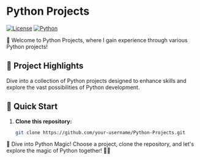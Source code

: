 # Python Projects

[![License](https://img.shields.io/badge/license-MIT-blue.svg)](https://opensource.org/licenses/MIT)
[![Python](https://img.shields.io/badge/Python-3.6%2B-yellow.svg)](https://www.python.org/)

🚀 Welcome to Python Projects, where I gain experience through various Python projects!

## 🐍 Project Highlights

Dive into a collection of Python projects designed to enhance skills and explore the vast possibilities of Python development.

## 🚀 Quick Start

1. **Clone this repository:**

   ```bash
   git clone https://github.com/your-username/Python-Projects.git

🌟 Dive into Python Magic!
Choose a project, clone the repository, and let's explore the magic of Python together! 🐍✨
